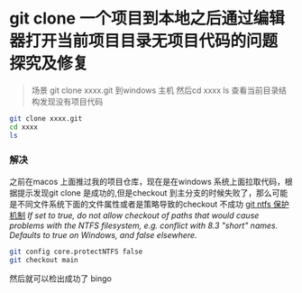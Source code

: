 # git clone 一个项目到本地之后通过编辑器打开当前项目目录无项目代码的问题 探究及修复

> 场景 git clone  xxxx.git 到windows 主机 然后cd xxxx ls 查看当前目录结构发现没有项目代码

```bash
git clone xxxx.git
cd xxxx
ls
```

### 解决
之前在macos 上面推过我的项目仓库，现在是在windows 系统上面拉取代码，根据提示发现git clone 是成功的,但是checkout 到主分支的时候失败了，那么可能是不同文件系统下面的文件属性或者是策略导致的checkout 不成功
[git ntfs 保护机制](https://git-scm.com/docs/git-config)
<em> If set to true, do not allow checkout of paths that would cause problems with the NTFS filesystem, e.g. conflict with 8.3 "short" names. Defaults to true on Windows, and false elsewhere.</em>

```bash
git config core.protectNTFS false
git checkout main
```

然后就可以检出成功了 bingo